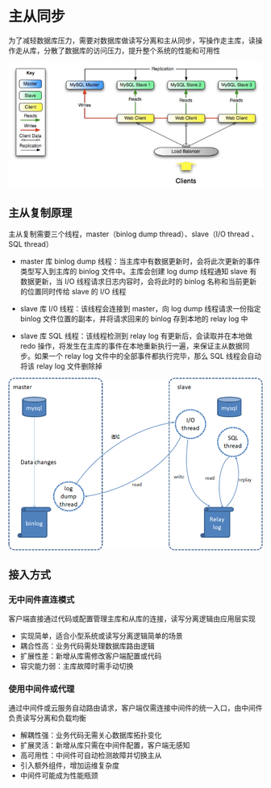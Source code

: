 # 主从同步

为了减轻数据库压力，需要对数据库做读写分离和主从同步，写操作走主库，读操作走从库，分散了数据库的访问压力，提升整个系统的性能和可用性

![01](主从同步.assets/01.png)

## 主从复制原理

主从复制需要三个线程，master（binlog dump thread）、slave（I/O thread 、SQL thread）

- master 库 binlog dump 线程：当主库中有数据更新时，会将此次更新的事件类型写入到主库的 binlog 文件中。主库会创建 log dump 线程通知 slave 有数据更新，当 I/O 线程请求日志内容时，会将此时的 binlog 名称和当前更新的位置同时传给 slave 的 I/O 线程

- slave 库 I/0 线程：该线程会连接到 master，向 log dump 线程请求一份指定 binlog 文件位置的副本，并将请求回来的 binlog 存到本地的 relay log 中

- slave 库 SQL 线程：该线程检测到 relay log 有更新后，会读取并在本地做 redo 操作，将发生在主库的事件在本地重新执行一遍，来保证主从数据同步。如果一个 relay log 文件中的全部事件都执行完毕，那么 SQL 线程会自动将该 relay log 文件删除掉

![02](主从同步.assets/02.png)

## 接入方式

### 无中间件直连模式

客户端直接通过代码或配置管理主库和从库的连接，读写分离逻辑由应用层实现

- 实现简单，适合小型系统或读写分离逻辑简单的场景
- 耦合性高：业务代码需处理数据库路由逻辑
- 扩展性差：新增从库需修改客户端配置或代码
- 容灾能力弱：主库故障时需手动切换

### 使用中间件或代理

通过中间件或云服务自动路由请求，客户端仅需连接中间件的统一入口，由中间件负责读写分离和负载均衡

- 解耦性强：业务代码无需关心数据库拓扑变化
- 扩展灵活：新增从库只需在中间件配置，客户端无感知
- 高可用性：中间件可自动检测故障并切换主从
- 引入额外组件，增加运维复杂度
- 中间件可能成为性能瓶颈